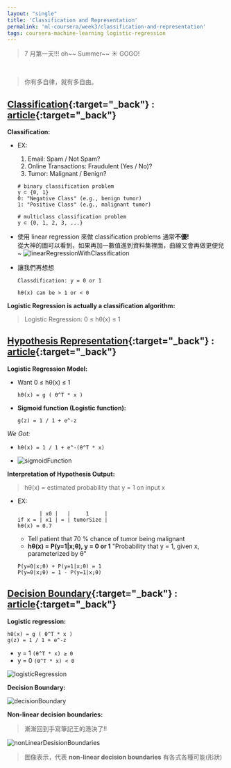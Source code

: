 ```yaml
---
layout: "single"
title: 'Classification and Representation'
permalink: 'ml-coursera/week3/classification-and-representation'
tags: coursera-machine-learning logistic-regression
---
```

> 7 月第一天!!! oh~~ Summer~~ :sunny: GOGO!
<br/>

> 你有多自律，就有多自由。

## [Classification](https://www.coursera.org/learn/machine-learning/lecture/wlPeP/classification){:target="_back"} : [article](https://www.coursera.org/learn/machine-learning/supplement/fDCQp/classification){:target="_back"}

__Classification:__

- EX:
   1. Email: Spam / Not Spam?
   2. Online Transactions: Fraudulent (Yes / No)?
   3. Tumor: Malignant / Benign?

   ~~~
   # binary classification problem
   y ⊂ {0, 1}    
   0: "Negative Class" (e.g., benign tumor)
   1: "Positive Class" (e.g., malignant tumor)  

   # multiclass classification problem
   y ⊂ {0, 1, 2, 3, ...}
   ~~~

- 使用 linear regression 來做 classification problems 通常**不優!**<br/>
  從大神的圖可以看到，如果再加一數值進到資料集裡面，曲線又會再做更便兒~
![linearRegressionWithClassification][linear-regression-with-class]


- 讓我們再想想

   ~~~
   Classdification: y = 0 or 1
   
   hθ(x) can be > 1 or < 0
   ~~~

__Logistic Regression is actually a classification algorithm:__
> Logistic Regression: 0 ≤ hθ(x) ≤ 1


## [Hypothesis Representation](https://www.coursera.org/learn/machine-learning/supplement/AqSH6/hypothesis-representation){:target="_back"} : [article](https://www.coursera.org/learn/machine-learning/supplement/AqSH6/hypothesis-representation){:target="_back"}


__Logistic Regression Model:__

- Want 0 ≤ hθ(x) ≤ 1
   ~~~
   hθ(x) = g ( θ^T * x )
   ~~~


- __Sigmoid function (Logistic function):__
   ~~~
   g(z) = 1 / 1 + e^-z
   ~~~

*We Got:*
-  ~~~
   hθ(x) = 1 / 1 + e^-(θ^T * x)
   ~~~
- ![sigmoidFunction][sigmoid-function]

__Interpretation of Hypothesis Output:__

> hθ(x) = estimated probability that y = 1 on input x

- EX:  
   ~~~
          | x0 |   |     1     |
   if x = | x1 | = | tumorSize |
   hθ(x) = 0.7
   ~~~

   - Tell patient that 70 % chance of tumor being malignant
   - **hθ(x) = P(y=1|x;θ), y = 0 or 1** "Probability that y = 1, given x, parameterized by θ"
   ~~~
   P(y=0|x;θ) + P(y=1|x;θ) = 1
   P(y=0|x;θ) = 1 - P(y=1|x;θ)
   ~~~

## [Decision Boundary](https://www.coursera.org/learn/machine-learning/lecture/WuL1H/decision-boundary){:target="_back"} : [article](https://www.coursera.org/learn/machine-learning/supplement/N8qsm/decision-boundary){:target="_back"}

__Logistic regression:__

~~~
hθ(x) = g ( θ^T * x )
g(z) = 1 / 1 + e^-z
~~~
- y = 1  `(θ^T * x) ≥ 0`
- y = 0  `(θ^T * x) < 0`

![logisticRegression][logistic-regression]

__Decision Boundary:__

![decisionBoundary][decision-boundary]


__Non-linear decision boundaries:__

> 漸漸回到手寫筆記王的港決了!!

![nonLinearDesisionBoundaries][non-linear-decision-boundaries]
> 圖像表示，代表 **non-linear decision boundaries** 有各式各種可能(形狀)

[linear-regression-with-class]: https://i.imgur.com/ES9IacAm.jpg
[sigmoid-function]: https://i.imgur.com/jha4DSem.jpg
[logistic-regression]: https://i.imgur.com/MJUZtFL.jpg
[decision-boundary]: https://i.imgur.com/NXoLVK8.jpg
[non-linear-decision-boundaries]: https://i.imgur.com/n7v4UXV.jpg?1